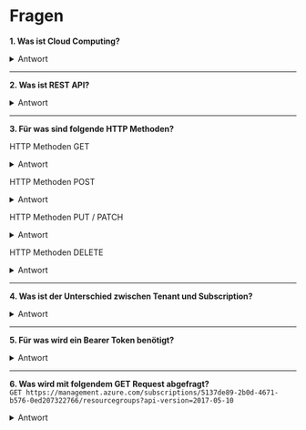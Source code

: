 # Fragen

**1. Was ist Cloud Computing?**
<details><summary>Antwort</summary><p>
Cloud Computing beinhaltet Technologien und Geschäftsmodelle um IT Ressourcen dynamisch zur Verfügung zu stellen und ihre Nutzung nach flexiblen Bezahlmodellen abzurechnen. Anstelle IT Ressourcen, beispielsweise Server oder Anwendungen, in unternehmenseigenen Rechenzentren zu betreiben, sind diese bedarfsorientiert und flexibel in Form eines dienstleistungsbasierten Geschäftsmodells über das Internet oder ein Intranet verfügbar.
</p></details>

---

**2. Was ist REST API?**
<details><summary>Antwort</summary><p>
REST API steht für "Representational State Transfer" und "Application Programming Interface". Sie macht den Austausch von Informationen möglich, wenn diese sich auf unterschiedlichen Systemen befinden. Im Zeitalter von Desktop-PCs und mobilen Geräten wie Tablets oder Smartphones trifft man oft auf solche unterschiedlichen Systeme, die den Einsatz von REST API notwendig machen. Man spricht bei REST API auch von der Maschine-Maschine-Kommunikation, da die verschiedenen Systeme und Geräte zusammengebracht werden und gewissermaßen die „gleiche Sprache“ sprechen. Dank REST API ist es möglich, Informationen und Aufgaben auf verschiedene Server zu verteilen und mit Hilfe eines HTTP Requests anzufordern. Der HTTP Request setzt sich aus dem Endpoint und den entsprechenden Parametern zusammen.
</p></details>

---
**3. Für was sind folgende HTTP Methoden?**

HTTP Methoden GET
<details><summary>Antwort</summary><p>
GET &rarr; Fordert Daten vom Server an
</p></details>

HTTP Methoden POST
<details><summary>Antwort</summary><p>
POST &rarr; Übermittelt Daten an den Server
</p></details>

HTTP Methoden PUT / PATCH
<details><summary>Antwort</summary><p>
PUT / PATCH &rarr; Ändert bestehende Daten auf dem Server
</p></details>

HTTP Methoden DELETE
<details><summary>Antwort</summary><p>
DELETE &rarr; Löscht bestehende Daten auf dem Server
</p></details>

---

**4. Was ist der Unterschied zwischen Tenant und Subscription?**
<details><summary>Antwort</summary><p>
Azure-Tenant ist ein Verzeichnis, Subscription ist ein Abonement oder Ordner. Ein Verzeichnis kann immer mehrer Ordner haben, aber ein Ordner kann nicht mehrere Verzeichnissse haben.
</p></details>

---

**5. Für was wird ein Bearer Token benötigt?**
<details><summary>Antwort</summary><p>
Ein Bearer Token wird im Authorization-Header von REST benötigt um Anforderungen an geschützte Ressourcen senden zu können. Ohne diesen Authorization-Header weiss die gegenüberliegende Ressource ansonsten nicht wer eine Anforderung senden möchte, daher ist der Bearer Token ein HTTP-Authentifizierungsschema.
</p></details>

---

**6. Was wird mit folgendem GET Request abgefragt?**<br>`GET https://management.azure.com/subscriptions/5137de89-2b0d-4671-b576-0ed207322766/resourcegroups?api-version=2017-05-10`
<details><summary>Antwort</summary><p>
Die Resourcegruppen der SubscriptionId 5137de89-2b0d-4671-b576-0ed207322766
</p></details>